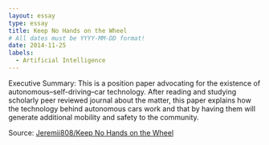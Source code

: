 ```yaml
---
layout: essay
type: essay
title: Keep No Hands on the Wheel
# All dates must be YYYY-MM-DD format!
date: 2014-11-25
labels:
  - Artificial Intelligence
---
```


Executive Summary: This is a position paper advocating for the existence of autonomous–self-driving–car technology. After reading and studying scholarly peer reviewed journal about the matter, this paper explains how the technology behind autonomous cars work and that by having them will generate additional mobility and safety to the community.

Source: <a href="{{ site.baseurl }}/downloads/Keep_No_Hands_on_the_Wheel.pdf" target="_blank"><i class="large github icon"></i>Jeremii808/Keep No Hands on the Wheel</a>
